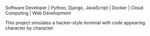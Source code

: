 Software Developer | Python, Django, JavaScript | Docker | Cloud Computing | Web Development


This project simulates a hacker-style terminal with code appearing character by character.


